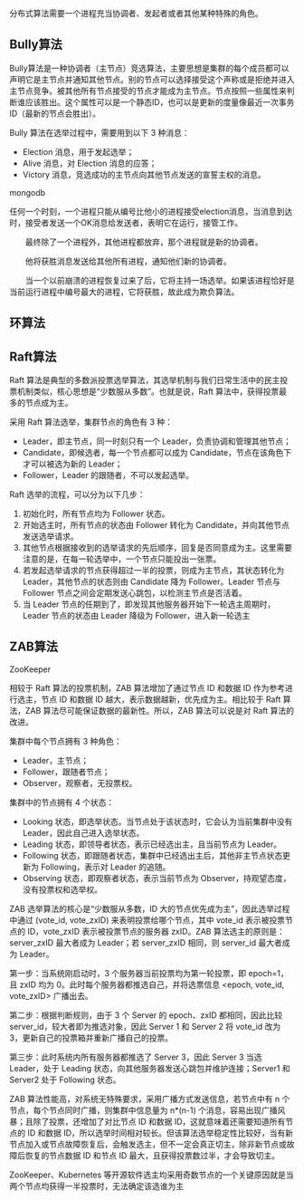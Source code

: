 分布式算法需要一个进程充当协调者、发起者或者其他某种特殊的角色。

## Bully算法

Bully算法是一种协调者（主节点）竞选算法，主要思想是集群的每个成员都可以声明它是主节点并通知其他节点。别的节点可以选择接受这个声称或是拒绝并进入主节点竞争。被其他所有节点接受的节点才能成为主节点。节点按照一些属性来判断谁应该胜出。这个属性可以是一个静态ID，也可以是更新的度量像最近一次事务ID（最新的节点会胜出）。

Bully 算法在选举过程中，需要用到以下 3 种消息：

- Election 消息，用于发起选举；
- Alive 消息，对 Election 消息的应答；
- Victory 消息，竞选成功的主节点向其他节点发送的宣誓主权的消息。

mongodb

任何一个时刻，一个进程只能从编号比他小的进程接受election消息，当消息到达时，接受者发送一个OK消息给发送者，表明它在运行，接管工作。

　　最终除了一个进程外，其他进程都放弃，那个进程就是新的协调者。

　　他将获胜消息发送给其他所有进程，通知他们新的协调者。

　　当一个以前崩溃的进程恢复过来了后，它将主持一场选举。如果该进程恰好是当前运行进程中编号最大的进程，它将获胜，故此成为欺负算法。



## 环算法



## Raft算法

Raft 算法是典型的多数派投票选举算法，其选举机制与我们日常生活中的民主投票机制类似，核心思想是“少数服从多数”。也就是说，Raft 算法中，获得投票最多的节点成为主。

采用 Raft 算法选举，集群节点的角色有 3 种：

- Leader，即主节点，同一时刻只有一个 Leader，负责协调和管理其他节点；
- Candidate，即候选者，每一个节点都可以成为 Candidate，节点在该角色下才可以被选为新的 Leader；
- Follower，Leader 的跟随者，不可以发起选举。

Raft 选举的流程，可以分为以下几步：

1. 初始化时，所有节点均为 Follower 状态。
2. 开始选主时，所有节点的状态由 Follower 转化为 Candidate，并向其他节点发送选举请求。
3. 其他节点根据接收到的选举请求的先后顺序，回复是否同意成为主。这里需要注意的是，在每一轮选举中，一个节点只能投出一张票。
4. 若发起选举请求的节点获得超过一半的投票，则成为主节点，其状态转化为 Leader，其他节点的状态则由 Candidate 降为 Follower。Leader 节点与 Follower 节点之间会定期发送心跳包，以检测主节点是否活着。
5. 当 Leader 节点的任期到了，即发现其他服务器开始下一轮选主周期时，Leader 节点的状态由 Leader 降级为 Follower，进入新一轮选主

## ZAB算法

ZooKeeper 

相较于 Raft 算法的投票机制，ZAB 算法增加了通过节点 ID 和数据 ID 作为参考进行选主，节点 ID 和数据 ID 越大，表示数据越新，优先成为主。相比较于 Raft 算法，ZAB 算法尽可能保证数据的最新性。所以，ZAB 算法可以说是对 Raft 算法的改进。

集群中每个节点拥有 3 种角色：

- Leader，主节点；
- Follower，跟随者节点；
- Observer，观察者，无投票权。

集群中的节点拥有 4 个状态：

- Looking 状态，即选举状态。当节点处于该状态时，它会认为当前集群中没有 Leader，因此自己进入选举状态。
- Leading 状态，即领导者状态，表示已经选出主，且当前节点为 Leader。
- Following 状态，即跟随者状态，集群中已经选出主后，其他非主节点状态更新为 Following，表示对 Leader 的追随。
- Observing 状态，即观察者状态，表示当前节点为 Observer，持观望态度，没有投票权和选举权。

ZAB 选举算法的核心是“少数服从多数，ID 大的节点优先成为主”，因此选举过程中通过 (vote_id, vote_zxID) 来表明投票给哪个节点，其中 vote_id 表示被投票节点的 ID，vote_zxID 表示被投票节点的服务器 zxID。ZAB 算法选主的原则是：server_zxID 最大者成为 Leader；若 server_zxID 相同，则 server_id 最大者成为 Leader。

第一步：当系统刚启动时，3 个服务器当前投票均为第一轮投票，即 epoch=1，且 zxID 均为 0。此时每个服务器都推选自己，并将选票信息 <epoch, vote_id, vote_zxID> 广播出去。

第二步：根据判断规则，由于 3 个 Server 的 epoch、zxID 都相同，因此比较 server_id，较大者即为推选对象，因此 Server 1 和 Server 2 将 vote_id 改为 3，更新自己的投票箱并重新广播自己的投票。

第三步：此时系统内所有服务器都推选了 Server 3，因此 Server 3 当选 Leader，处于 Leading 状态，向其他服务器发送心跳包并维护连接；Server1 和 Server2 处于 Following 状态。

ZAB 算法性能高，对系统无特殊要求，采用广播方式发送信息，若节点中有 n 个节点，每个节点同时广播，则集群中信息量为 n*(n-1) 个消息，容易出现广播风暴；且除了投票，还增加了对比节点 ID 和数据 ID，这就意味着还需要知道所有节点的 ID 和数据 ID，所以选举时间相对较长。但该算法选举稳定性比较好，当有新节点加入或节点故障恢复后，会触发选主，但不一定会真正切主，除非新节点或故障后恢复的节点数据 ID 和节点 ID 最大，且获得投票数过半，才会导致切主。

ZooKeeper、Kubernetes 等开源软件选主均采用奇数节点的一个关键原因就是当两个节点均获得一半投票时，无法确定该选谁为主

 